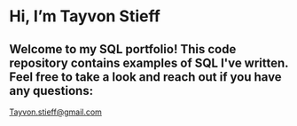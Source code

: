 # Hi, I’m Tayvon Stieff

## Welcome to my SQL portfolio! This code repository contains examples of SQL I've written. Feel free to take a look and reach out if you have any questions:
Tayvon.stieff@gmail.com
